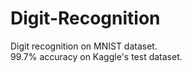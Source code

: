 # Digit-Recognition
Digit recognition on MNIST dataset.  
99.7% accuracy on Kaggle's test dataset.

